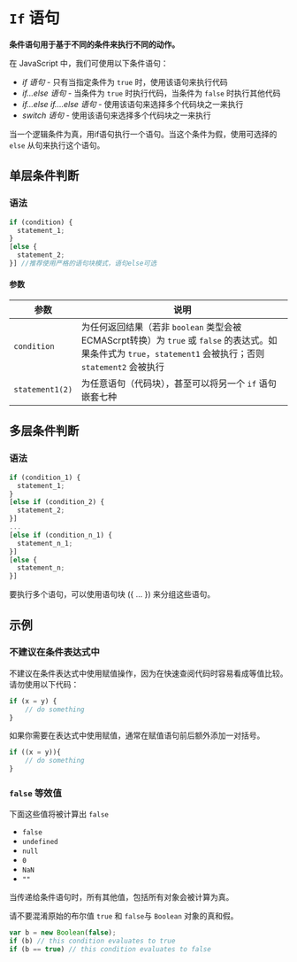 # `If` 语句

**条件语句用于基于不同的条件来执行不同的动作。**

在 JavaScript 中，我们可使用以下条件语句：

- *if 语句* - 只有当指定条件为 `true` 时，使用该语句来执行代码
- *if...else 语句* - 当条件为 `true` 时执行代码，当条件为 `false` 时执行其他代码
- *if...else if....else 语句* - 使用该语句来选择多个代码块之一来执行
- *switch 语句* - 使用该语句来选择多个代码块之一来执行

当一个逻辑条件为真，用if语句执行一个语句。当这个条件为假，使用可选择的 `else` 从句来执行这个语句。

## 单层条件判断

### 语法

```javascript
if (condition) {
  statement_1;
}
[else {
  statement_2;
}] //推荐使用严格的语句块模式，语句else可选
```

#### 参数

| 参数            | 说明                                                         |
| --------------- | ------------------------------------------------------------ |
| `condition`     | 为任何返回结果（若非 `boolean` 类型会被ECMAScrpt转换）为 `true` 或 `false` 的表达式。如果条件式为 `true`，`statement1` 会被执行；否则 `statement2` 会被执行 |
| `statement1(2)` | 为任意语句（代码块），甚至可以将另一个 `if` 语句嵌套七种     |

## 多层条件判断

### 语法

```javascript
if (condition_1) {
  statement_1;
}
[else if (condition_2) {
  statement_2;
}]
...
[else if (condition_n_1) {
  statement_n_1;
}]
[else {
  statement_n;
}]
```

要执行多个语句，可以使用语句块 ({ ... })  来分组这些语句。

## 示例

### 不建议在条件表达式中

不建议在条件表达式中使用赋值操作，因为在快速查阅代码时容易看成等值比较。请勿使用以下代码：

```javascript
if (x = y) {
	// do something    
}
```

如果你需要在表达式中使用赋值，通常在赋值语句前后额外添加一对括号。

```javascript
if ((x = y)){
    // do something
}
```

### `false` 等效值

下面这些值将被计算出 `false`

 - `false`
 - `undefined`
 - `null`
 - `0`
 - `NaN`
 - `""`

当传递给条件语句时，所有其他值，包括所有对象会被计算为真。

请不要混淆原始的布尔值 `true` 和 `false`与 `Boolean` 对象的真和假。

```javascript
var b = new Boolean(false);
if (b) // this condition evaluates to true
if (b == true) // this condition evaluates to false
```





















